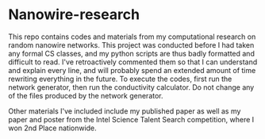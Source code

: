 # Nanowire-research
This repo contains codes and materials from my computational research on random nanowire networks. This project was conducted before I had taken any formal CS classes, and my python scripts are thus badly formatted and difficult to read. I've retroactively commented them so that I can understand and explain every line, and will probably spend an extended amount of time rewriting everything in the future. To execute the codes, first run the network generator, then run the conductivity calculator. Do not change any of the files produced by the network generator. 

Other materials I've included include my published paper as well as my paper and poster from the Intel Science Talent Search competition, where I won 2nd Place nationwide.
